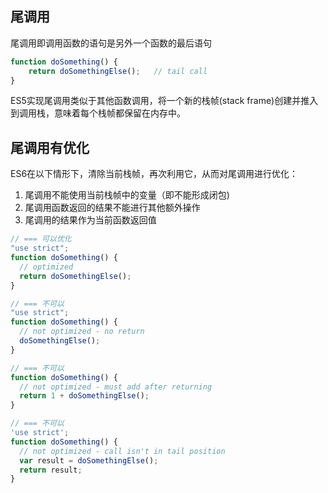 
## 尾调用
尾调用即调用函数的语句是另外一个函数的最后语句
```js
function doSomething() {
    return doSomethingElse();   // tail call
}
```
ES5实现尾调用类似于其他函数调用，将一个新的栈帧(stack frame)创建并推入到调用栈，意味着每个栈帧都保留在内存中。

## 尾调用有优化
ES6在以下情形下，清除当前栈帧，再次利用它，从而对尾调用进行优化：
1. 尾调用不能使用当前栈帧中的变量（即不能形成闭包)
2. 尾调用函数返回的结果不能进行其他额外操作
3. 尾调用的结果作为当前函数返回值

```js
// === 可以优化
"use strict";
function doSomething() {
  // optimized
  return doSomethingElse();
}

// === 不可以
"use strict";
function doSomething() {
  // not optimized - no return
  doSomethingElse();
}

// === 不可以
function doSomething() {
  // not optimized - must add after returning
  return 1 + doSomethingElse();
}

// === 不可以
'use strict';
function doSomething() {
  // not optimized - call isn't in tail position
  var result = doSomethingElse();
  return result;
}
```